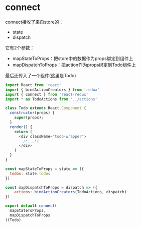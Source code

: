 # connect
connect接收了来自store的：
- state
- dispatch


它有2个参数：
- mapStateToProps：把store中的数据作为props绑定到组件上
- mapDispatchToProps：把action作为props绑定到Todo组件上


最后还传入了一个组件(这里是Todo)

```js
import React from 'react'
import { bindActionCreators } from 'redux'
import { connect } from 'react-redux'
import * as TodoActions from '../actions'

class Todo extends React.Component {
  constructor(props) {
    super(props);
  }
  render() {
    return (
      <div className="todo-wrapper">
        /*...*/
      </div>
    )
  }
}

const mapStateToProps = state => ({
  todos: state.todos
})

const mapDispatchToProps = dispatch => ({
    actions: bindActionCreators(TodoActions, dispatch)
})

export default connect(
  mapStateToProps,
  mapDispatchToProps
)(Todo)

```